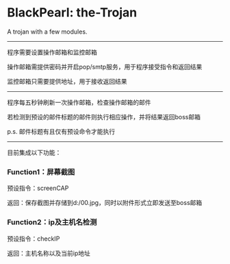 # BlackPearl: the-Trojan
A trojan with a few modules.

------

程序需要设置操作邮箱和监控邮箱

操作邮箱需提供密码并开启pop/smtp服务，用于程序接受指令和返回结果

监控邮箱只需要提供地址，用于接收返回结果

-------------

程序每五秒钟刷新一次操作邮箱，检查操作邮箱的邮件

若检测到预设的邮件标题的邮件则执行相应操作，并将结果返回boss邮箱

p.s. 邮件标题有且仅有预设命令才能执行

-----------

目前集成以下功能：

### Function1：屏幕截图

预设指令：screenCAP
  
返回：保存截图并存储到d:/00.jpg，同时以附件形式立即发送至boss邮箱
  
### Function2：ip及主机名检测

预设指令：checkIP
  
返回：主机名称以及当前ip地址

